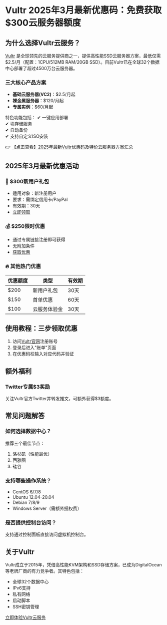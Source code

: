 # Vultr 2025年3月最新优惠码：免费获取$300云服务器额度

## 为什么选择Vultr云服务？

[Vultr](https://bit.ly/VuLtr) 是全球领先的云服务提供商之一，提供高性能SSD云服务器方案，最低仅需$2.5/月（配置：1CPU/512MB RAM/20GB SSD）。目前Vultr已在全球32个数据中心部署了超过4500万台云服务器。

### 三大核心产品方案
- **基础云服务器(VC2)**：$2.5/月起
- **裸金属服务器**：$120/月起
- **专属实例**：$60/月起

特色功能包括：
✔ 一键应用部署  
✔ 块存储服务  
✔ 自动备份  
✔ 支持自定义ISO安装  

👉 [【点击查看】2025年最新Vultr优惠码及特价云服务器方案汇总](https://bit.ly/VuLtr)

## 2025年3月最新优惠活动

### 🎁 $300新用户礼包
- 适用对象：新注册用户
- 要求：需绑定信用卡/PayPal
- 有效期：30天
- [立即领取](https://bit.ly/VuLtr)

### 💰 $250限时优惠
- 通过专属链接注册即可获得
- 无附加条件
- [获取优惠](https://bit.ly/VuLtr)

### 🔥 其他热门优惠
| 优惠额度 | 类型 | 有效期 |
|---------|------|-------|
| $200 | 新用户礼包 | 30天 |
| $150 | 首单优惠 | 60天 |
| $100 | 云服务体验金 | 30天 |

## 使用教程：三步领取优惠

1. 访问[Vultr官网](https://bit.ly/VuLtr)注册账号
2. 登录后进入"账单"页面
3. 在优惠码栏输入对应代码并验证

## 额外福利

### Twitter专属$3奖励
关注Vultr官方Twitter并转发推文，可额外获得$3额度。

## 常见问题解答

### 如何选择数据中心？
推荐三个最佳节点：
1. 洛杉矶（性能最优）
2. 西雅图
3. 硅谷

### 支持哪些操作系统？
- CentOS 6/7/8
- Ubuntu 12.04-20.04
- Debian 7/8/9
- Windows Server（需额外授权费）

### 是否提供控制台访问？
支持通过控制面板直接访问虚拟机控制台。

## 关于Vultr
Vultr成立于2015年，凭借高性能KVM架构和SSD存储方案，已成为DigitalOcean等老牌厂商的有力竞争者。其特色包括：
- 全球32个数据中心
- IPv6支持
- 私有网络
- 启动脚本
- SSH密钥管理

[立即体验Vultr云服务](https://bit.ly/VuLtr)